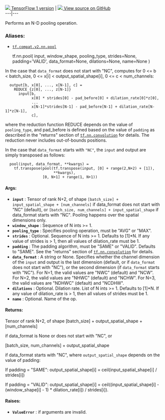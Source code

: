 [ ![](https://tensorflow.google.cn/images/tf_logo_32px.png) TensorFlow 1
version](/versions/r1.15/api_docs/python/tf/nn/pool) |  [
![](https://tensorflow.google.cn/images/GitHub-Mark-32px.png) View source on
GitHub
](https://github.com/tensorflow/tensorflow/blob/r2.0/tensorflow/python/ops/nn_ops.py#L1313-L1409)  
---|---  
  
Performs an N-D pooling operation.

### Aliases:

  * [`tf.compat.v2.nn.pool`](/api_docs/python/tf/nn/pool)

    
    
    tf.nn.pool(
        input,
        window_shape,
        pooling_type,
        strides=None,
        padding='VALID',
        data_format=None,
        dilations=None,
        name=None
    )
    

In the case that `data_format` does not start with "NC", computes for 0 <= b <
batch_size, 0 <= x[i] < output_spatial_shape[i], 0 <= c < num_channels:

    
    
      output[b, x[0], ..., x[N-1], c] =
        REDUCE_{z[0], ..., z[N-1]}
          input[b,
                x[0] * strides[0] - pad_before[0] + dilation_rate[0]*z[0],
                ...
                x[N-1]*strides[N-1] - pad_before[N-1] + dilation_rate[N-1]*z[N-1],
                c],
    

where the reduction function REDUCE depends on the value of `pooling_type`,
and pad_before is defined based on the value of `padding` as described in the
"returns" section of
[`tf.nn.convolution`](https://tensorflow.google.cn/api_docs/python/tf/nn/convolution)
for details. The reduction never includes out-of-bounds positions.

In the case that `data_format` starts with `"NC"`, the `input` and output are
simply transposed as follows:

    
    
      pool(input, data_format, **kwargs) =
        tf.transpose(pool(tf.transpose(input, [0] + range(2,N+2) + [1]),
                          **kwargs),
                     [0, N+1] + range(1, N+1))
    

#### Args:

  * **`input`** : Tensor of rank N+2, of shape `[batch_size] + input_spatial_shape + [num_channels]` if data_format does not start with "NC" (default), or `[batch_size, num_channels] + input_spatial_shape` if data_format starts with "NC". Pooling happens over the spatial dimensions only.
  * **`window_shape`** : Sequence of N ints >= 1.
  * **`pooling_type`** : Specifies pooling operation, must be "AVG" or "MAX".
  * **`strides`** : Optional. Sequence of N ints >= 1. Defaults to [1]*N. If any value of strides is > 1, then all values of dilation_rate must be 1.
  * **`padding`** : The padding algorithm, must be "SAME" or "VALID". Defaults to "SAME". See the "returns" section of [`tf.nn.convolution`](https://tensorflow.google.cn/api_docs/python/tf/nn/convolution) for details.
  * **`data_format`** : A string or None. Specifies whether the channel dimension of the `input` and output is the last dimension (default, or if `data_format` does not start with "NC"), or the second dimension (if `data_format` starts with "NC"). For N=1, the valid values are "NWC" (default) and "NCW". For N=2, the valid values are "NHWC" (default) and "NCHW". For N=3, the valid values are "NDHWC" (default) and "NCDHW".
  * **`dilations`** : Optional. Dilation rate. List of N ints >= 1. Defaults to [1]*N. If any value of dilation_rate is > 1, then all values of strides must be 1.
  * **`name`** : Optional. Name of the op.

#### Returns:

Tensor of rank N+2, of shape [batch_size] + output_spatial_shape +
[num_channels]

if data_format is None or does not start with "NC", or

[batch_size, num_channels] + output_spatial_shape

if data_format starts with "NC", where `output_spatial_shape` depends on the
value of padding:

If padding = "SAME": output_spatial_shape[i] = ceil(input_spatial_shape[i] /
strides[i])

If padding = "VALID": output_spatial_shape[i] = ceil((input_spatial_shape[i] -
(window_shape[i] - 1) * dilation_rate[i]) / strides[i]).

#### Raises:

  * **`ValueError`** : if arguments are invalid.


